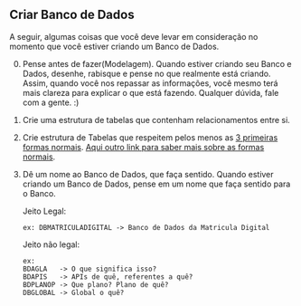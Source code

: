 ## Criar Banco de Dados

A seguir, algumas coisas que você deve levar em consideração no momento que você estiver criando um Banco de Dados.

0. Pense antes de fazer(Modelagem).
    Quando estiver criando seu Banco e Dados, desenhe, rabisque e pense no que realmente está criando. Assim, quando você nos repassar as informações, você mesmo terá mais clareza para explicar o que está fazendo. Qualquer dúvida, fale com a gente. :)
1. Crie uma estrutura de tabelas que contenham relacionamentos entre si.
2. Crie estrutura de Tabelas que respeitem pelos menos as [3 primeiras formas normais](https://towardsdatascience.com/database-normalization-explained-53e60a494495). [Aqui outro link para saber mais sobre as formas normais](https://www.essentialsql.com/get-ready-to-learn-sql-database-normalization-explained-in-simple-english/).
3. Dê um nome ao Banco de Dados, que faça sentido.
    Quando estiver criando um Banco de Dados, pense em um nome que faça sentido para o Banco.

    Jeito Legal:

    `ex: DBMATRICULADIGITAL -> Banco de Dados da Matricula Digital`

    Jeito não legal:

    ```
    ex:
    BDAGLA   -> O que significa isso?
    BDAPIS   -> APIs de quê, referentes a quê?
    BDPLANOP -> Que plano? Plano de quê?
    DBGLOBAL -> Global o quê?
    ```